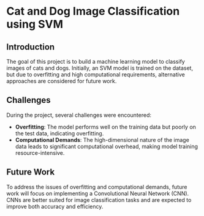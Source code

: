 # Cat and Dog Image Classification using SVM

## Introduction

The goal of this project is to build a machine learning model to classify images of cats and dogs. Initially, an SVM model is trained on the dataset, but due to overfitting and high computational requirements, alternative approaches are considered for future work.

## Challenges

During the project, several challenges were encountered:

- **Overfitting**: The model performs well on the training data but poorly on the test data, indicating overfitting.
- **Computational Demands**: The high-dimensional nature of the image data leads to significant computational overhead, making model training resource-intensive.

## Future Work

To address the issues of overfitting and computational demands, future work will focus on implementing a Convolutional Neural Network (CNN). CNNs are better suited for image classification tasks and are expected to improve both accuracy and efficiency.
